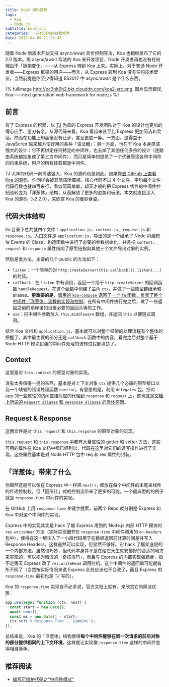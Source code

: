 ```yaml
---
title: Koa2 源码赏析
tags:
  - Koa
  - Node.js
subtitle: koa2-src
categories: 一只代码狗的自我修养
date: 2017-04-09 21:26:43
---
```

随着 Node 新版本开始支持 async/await 异步控制写法，Koa 也相继发布了它的 2.0 版本。用 async/await 写法的 Koa 来开发项目，Node 开发者再也没有任何理由不「拥抱变化」——从 Express 转到 Koa 上来。实际上，对于普通 Node 开发者——Express 框架的用户——而言，从 Express 转到 Koa 没有任何技术壁垒，当然前提是你至少得知道 ES2017 中 async/await 是个什么东西。

{% fullimage http://oc3nlt0h2.bkt.clouddn.com/koa2-src.png, 图片显示错误, Koa——next generation web framework for node.js %}
<!-- more -->

## 前言
有了 Express 的积累，以 [TJ](https://github.com/tj) 为首的 Express 开发团队对于 Koa 的设计也更加的得心应手、游刃有余。从源代码来看，Koa 看起来甚至比 Express 更加简洁和灵活，然而在功能上却丝毫没有让步，甚至更胜一筹。一方面，这得益于 JavaScript 越来越方便好用的各种「语法糖」；另一方面，也在于 Koa 本身简洁强大的设计：它不再绑定任何特定的中间件，也去掉了其他任何多余的设计（连路由系统都抽象成了第三方中间件），而只是简单的提供了一个优雅管理各种中间件的约束系统，用户的所有挂载都是中间件。

TJ 大神的代码一向简洁强大，Koa 的源码也是如此。如果你[去 GitHub 上查看 Koa 的源码](https://github.com/koajs/koa)，你同样会被其简洁所震撼，核心代码不过 4 个文件，平均每个文件代码行数也就四百来行，看似简简单单，却天才般的把 Express 线性的中间件控制流转变为「洋葱体」结构，从而解锁了更多的姿势和玩法。本文就直接深入 Koa 的源码（v2.2.0），来欣赏 Koa 的曼妙身姿。

## 代码大体结构
lib 目录下总共就四个文件：`application.js`、`context.js`、`request.js` 和 `response.js`。入口文件是 `application.js`，导出的是一个继承了 Node 内建模块 Events 的 Class，构造函数中进行了必要的参数初始化，并且把 `context`、`request` 和 `response` 属性指向了原型链指向其他三个文件导出对象的实例。

然后是类方法，主要的几个 public 的方法如下：
- `listen`：一个简单的对 `http.createServer(this.callback()).listen(...)` 的封装。
- `callback`：在 `listen` 中有调用，返回一个用于 `http.createServer` 的回调函数 `handleRequest`，在这个函数中创建了主角 `ctx`，并做了一些原型链继承和 aliases。**更重要的是**，[调用的 `koa-compose` 返回了一个 `fn` 函数，负责了整个中间件「洋葱体」流程的实现和控制](https://github.com/koajs/compose/blob/master/index.js)。在所有中间件执行完之后，做了一些返回之前的琐碎诸如设置必要的返回头等的工作。
- `use`：把中间件参数放入 `this.middleware` 数组，并返回 `this` 以便链式调用。

结合 Koa 文档和 `application.js`，基本就可以对整个框架的处理流程有个整体的把握了。其中最主要的部分还是 `callback` 函数中的内容，看完之后对整个基于 Node HTTP 模块封装的中间件处理的流转过程都清楚了。

## Context
这里是对 `this.context` 的原型对象的实现。

没有太多值得一提的东西，基本是对上下文对象 `ctx` 提供几个必需的原型接口以及一个缺省的错误处理函数 `onerror`。有意思的是，利用 `delegates` 包，把对 app 的一些属性的访问直接对应的代理到 `response` 和 `request` 上，这也就是[文档上所说的 `Request aliases` 和 `Response aliases` 的具体原因](http://koajs.com/#request-aliases)。

## Request & Response
这俩文件是对 `this.request` 和 `this.response` 的原型对象的实现。

`this.request` 和 `this.response` 中都有大量属性的 getter 和 setter 方法，这些可用的属性在 Koa 文档中都已经列出，代码在这里对它们的读写操作进行了实现。这些属性基本是对 Node HTTP 包中 req 和 res 属性的封装。

## 「洋葱体」带来了什么
你固然还是可以像在 Express 中一样把 `next();` 都放在每个中间件的末尾来线性的传递控制权，但「回形针」式的控制流带来了更多的可能。一个最典型的的例子就是 `response-time` 中间件的实现。

在 GitHub 上用 `response-time` 关键字搜索，前两个 Repo 就分别是 Express 和 Koa 中对这个中间件的实现。

Express 中的实现其实是 hack 了被 Express 用到的 Node.js 内部 HTTP 模块的 `res.writeHead` 方法（实际实现细节在 `response-time` 中间件调用的 `on-headers` 包中），使得在这一层注入了一小段代码用于在数据返回前计算时间差并写入 Response Headers。这样虽然可以实现，但显然不够好。它 hack 了框架底层的一个内部方法，虽然也巧妙，但代码本身并不是在给它天生就安排好的合适的地方来实现的，可以视为晦涩的「奇技淫巧」，而且与 Express 的内部实现强耦合，指不定哪天 Express 改了 `res.writeHead` 调用时机，这个中间件的返回值可能就有所不同了（当然按实际情况来说 Express 此处应该也不会改了，而且 Express 的 `response-time` 最初也是 TJ 写的）。

Koa 的 `response-time` 实现自不必多说，官方文档上就有，来欣赏它的简洁优雅：
```js
app.use(async function (ctx, next) {
  const start = new Date();
  await next();
  const ms = new Date() - start;
  ctx.set('X-Response-Time', `${ms}ms`);
});
```

总结来说，Koa 的「洋葱体」结构使得**每个中间件能够在同一次请求的前后对称的部分提供相同的上下文环境**，这样就让实现像 `response-time` 这样的中间件变得相当简单。

## 推荐阅读
- [编写可维护代码之“中间件模式”](https://zhuanlan.zhihu.com/p/26063036)
